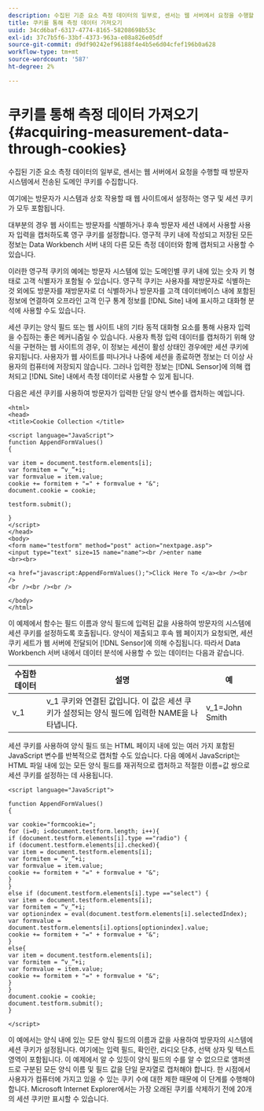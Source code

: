 ```yaml
---
description: 수집된 기준 요소 측정 데이터의 일부로, 센서는 웹 서버에서 요청을 수행할 때 방문자 시스템에서 전송된 도메인 쿠키를 수집합니다.
title: 쿠키를 통해 측정 데이터 가져오기
uuid: 34cd6baf-6317-4774-8165-58208698b53c
exl-id: 37c7b5f6-33bf-4373-963a-e08a826e05df
source-git-commit: d9df90242ef96188f4e4b5e6d04cfef196b0a628
workflow-type: tm+mt
source-wordcount: '587'
ht-degree: 2%

---
```


# 쿠키를 통해 측정 데이터 가져오기{#acquiring-measurement-data-through-cookies}

수집된 기준 요소 측정 데이터의 일부로, 센서는 웹 서버에서 요청을 수행할 때 방문자 시스템에서 전송된 도메인 쿠키를 수집합니다.

여기에는 방문자가 시스템과 상호 작용할 때 웹 사이트에서 설정하는 영구 및 세션 쿠키가 모두 포함됩니다.

대부분의 경우 웹 사이트는 방문자를 식별하거나 후속 방문자 세션 내에서 사용할 사용자 입력을 캡처하도록 영구 쿠키를 설정합니다. 영구적 쿠키 내에 작성되고 저장된 모든 정보는 Data Workbench 서버 내의 다른 모든 측정 데이터와 함께 캡처되고 사용할 수 있습니다.

이러한 영구적 쿠키의 예에는 방문자 시스템에 있는 도메인별 쿠키 내에 있는 숫자 키 형태로 고객 식별자가 포함될 수 있습니다. 영구적 쿠키는 사용자를 재방문자로 식별하는 것 외에도 방문자를 재방문자로 더 식별하거나 방문자를 고객 데이터베이스 내에 포함된 정보에 연결하여 오프라인 고객 인구 통계 정보를 [!DNL Site] 내에 표시하고 대화형 분석에 사용할 수도 있습니다.

세션 쿠키는 양식 필드 또는 웹 사이트 내의 기타 동적 대화형 요소를 통해 사용자 입력을 수집하는 좋은 메커니즘일 수 있습니다. 사용자 특정 입력 데이터를 캡처하기 위해 양식을 구현하는 웹 사이트의 경우, 이 정보는 세션이 활성 상태인 경우에만 세션 쿠키에 유지됩니다. 사용자가 웹 사이트를 떠나거나 나중에 세션을 종료하면 정보는 더 이상 사용자의 컴퓨터에 저장되지 않습니다. 그러나 입력한 정보는 [!DNL Sensor]에 의해 캡처되고 [!DNL Site] 내에서 측정 데이터로 사용할 수 있게 됩니다.

다음은 세션 쿠키를 사용하여 방문자가 입력한 단일 양식 변수를 캡처하는 예입니다.

```
<html> 
<head> 
<title>Cookie Collection </title> 
 
<script language="JavaScript"> 
function AppendFormValues() 
{ 
 
var item = document.testform.elements[i]; 
var formitem = “v_”+i; 
var formvalue = item.value; 
cookie += formitem + "=" + formvalue + "&"; 
document.cookie = cookie; 
 
testform.submit(); 
 
} 
</script> 
</head> 
<body> 
<form name="testform" method="post" action="nextpage.asp"> 
<input type="text" size=15 name="name"><br />enter name 
<br><br> 
 
<a href="javascript:AppendFormValues();">Click Here To </a><br /><br /> 
<br /><br /><br /> 
 
</body> 
</html> 
```

이 예제에서 함수는 필드 이름과 양식 필드에 입력된 값을 사용하여 방문자의 시스템에 세션 쿠키를 설정하도록 호출됩니다. 양식이 제출되고 후속 웹 페이지가 요청되면, 세션 쿠키 세트가 웹 서버에 전달되어 [!DNL Sensor]에 의해 수집됩니다. 따라서 Data Workbench 서버 내에서 데이터 분석에 사용할 수 있는 데이터는 다음과 같습니다.

| 수집한 데이터 | 설명 | 예 |
|---|---|---|
| v_1 | v_1 쿠키와 연결된 값입니다. 이 값은 세션 쿠키가 설정되는 양식 필드에 입력한 NAME을 나타냅니다. | v_1=John Smith |

세션 쿠키를 사용하여 양식 필드 또는 HTML 페이지 내에 있는 여러 가지 포함된 JavaScript 변수를 반복적으로 캡처할 수도 있습니다. 다음 예에서 JavaScript는 HTML 파일 내에 있는 모든 양식 필드를 재귀적으로 캡처하고 적절한 이름=값 쌍으로 세션 쿠키를 설정하는 데 사용됩니다.

```
<script language="JavaScript"> 
 
function AppendFormValues() 
{ 
 
var cookie="formcookie="; 
for (i=0; i<document.testform.length; i++){ 
if (document.testform.elements[i].type =="radio") {            
if (document.testform.elements[i].checked){ 
var item = document.testform.elements[i]; 
var formitem = “v_”+i; 
var formvalue = item.value; 
cookie += formitem + "=" + formvalue + "&"; 
} 
} 
else if (document.testform.elements[i].type =="select") { 
var item = document.testform.elements[i]; 
var formitem = “v_”+i; 
var optionindex = eval(document.testform.elements[i].selectedIndex); 
var formvalue = document.testform.elements[i].options[optionindex].value;             
cookie += formitem + "=" + formvalue + "&"; 
} 
else{ 
var item = document.testform.elements[i]; 
var formitem = “v_”+i; 
var formvalue = item.value; 
cookie += formitem + "=" + formvalue + "&"; 
} 
} 
document.cookie = cookie; 
document.testform.submit(); 
} 
 
</script>
```

이 예에서는 양식 내에 있는 모든 양식 필드의 이름과 값을 사용하여 방문자의 시스템에 세션 쿠키가 설정됩니다. 여기에는 입력 필드, 확인란, 라디오 단추, 선택 상자 및 텍스트 영역이 포함됩니다. 이 예제에서 알 수 있듯이 양식 필드의 수를 알 수 없으므로 앰퍼샌드로 구분된 모든 양식 이름 및 필드 값을 단일 문자열로 캡처해야 합니다. 한 시점에서 사용자가 컴퓨터에 가지고 있을 수 있는 쿠키 수에 대한 제한 때문에 이 단계를 수행해야 합니다. Microsoft Internet Explorer에서는 가장 오래된 쿠키를 삭제하기 전에 20개의 세션 쿠키만 표시할 수 있습니다.
